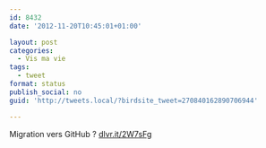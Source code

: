 ```yaml
---
id: 8432
date: '2012-11-20T10:45:01+01:00'

layout: post
categories:
  - Vis ma vie
tags:
  - tweet
format: status
publish_social: no
guid: 'http://tweets.local/?birdsite_tweet=270840162890706944'

---
```


Migration vers GitHub ? [dlvr.it/2W7sFg](http://dlvr.it/2W7sFg)